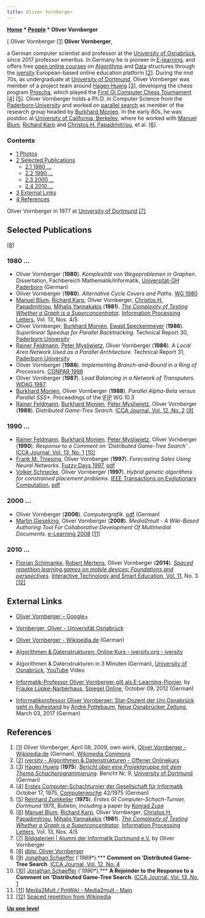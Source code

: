 ```yaml
---
title: Oliver Vornberger
---
```

**[Home](Home "Home") \* [People](People "People") \* Oliver Vornberger**



[ Oliver Vornberger <a id="cite-note-1" href="#cite-ref-1">[1]</a>
**Oliver Vornberger**,  

a German computer scientist and professor at the [University of Osnabrück](https://en.wikipedia.org/wiki/University_of_Osnabr%C3%BCck), since 2017 professor emeritus. In Germany he is pioneer in [E-learning](https://en.wikipedia.org/wiki/E-learning), and offers free [open online courses](https://en.wikipedia.org/wiki/Massive_open_online_course) on [Algorithms](Algorithms "Algorithms") and [Data](Data "Data") structures through the [iversity](https://en.wikipedia.org/wiki/Iversity) European-based online education platform <a id="cite-note-2" href="#cite-ref-2">[2]</a>. 
During the mid 70s, as undergraduate at [University of Dortmund](University_of_Dortmund "University of Dortmund"), Oliver Vornberger was member of a project team around [Hagen Huwig](Hagen_Huwig "Hagen Huwig") <a id="cite-note-3" href="#cite-ref-3">[3]</a>, developing the chess program [Proscha](Proscha "Proscha"), which played the [First GI Computer Chess Tournament](First_GI_Computer_Chess_Tournament "First GI Computer Chess Tournament") <a id="cite-note-4" href="#cite-ref-4">[4]</a> <a id="cite-note-5" href="#cite-ref-5">[5]</a>. 
Oliver Vornberger holds a Ph.D. in Computer Science from the [Paderborn University](Paderborn_University "Paderborn University") and worked on [parallel search](Parallel_Search "Parallel Search") as member of the research group headed by [Burkhard Monien](Burkhard_Monien "Burkhard Monien"). In the early 80s, he was postdoc at [University of California, Berkeley](University_of_California,_Berkeley "University of California, Berkeley"), where he worked with [Manuel Blum](Mathematician#Blum "Mathematician"), [Richard Karp](Richard_Karp "Richard Karp") and [Christos H. Papadimitriou](Mathematician#CHPapadimitriou "Mathematician"), et al. <a id="cite-note-6" href="#cite-ref-6">[6]</a>. 



### Contents


* [1 Photos](#photos)
* [2 Selected Publications](#selected-publications)
	+ [2.1 1980 ...](#1980-...)
	+ [2.2 1990 ...](#1990-...)
	+ [2.3 2000 ...](#2000-...)
	+ [2.4 2010 ...](#2010-...)
* [3 External Links](#external-links)
* [4 References](#references)






 [](http://alumni.cs.uni-dortmund.de/content/oliver-vornberger) 
Oliver Vornberger in 1977 at [University of Dortmund](University_of_Dortmund "University of Dortmund") <a id="cite-note-7" href="#cite-ref-7">[7]</a>



## Selected Publications


<a id="cite-note-8" href="#cite-ref-8">[8]</a>



### 1980 ...


* Oliver Vornberger (**1980**). *Komplexität von Wegeproblemen in Graphen*. Dissertation, Fachbereich Mathematik/Informatik, [Universität-GH Paderborn](Paderborn_University "Paderborn University") (German)
* Oliver Vornberger (**1980**). *Alternative Cycle Covers and Paths*. [WG 1980](http://dblp.uni-trier.de/db/conf/wg/wg80.html#Vornberger80)
* [Manuel Blum](Mathematician#Blum "Mathematician"), [Richard Karp](Richard_Karp "Richard Karp"), Oliver Vornberger, [Christos H. Papadimitriou](Mathematician#CHPapadimitriou "Mathematician"), [Mihalis Yannakakis](Mathematician#MYannakakis "Mathematician") (**1981**). *[The Complexity of Testing Whether a Graph is a Superconcentrator](https://www.sciencedirect.com/science/article/pii/0020019081900508)*. [Information Processing Letters](https://en.wikipedia.org/wiki/Information_Processing_Letters), Vol. 13, Nos. 4/5
* Oliver Vornberger, [Burkhard Monien](Burkhard_Monien "Burkhard Monien"), [Ewald Speckenmeyer](Ewald_Speckenmeyer "Ewald Speckenmeyer") (**1986**). *Superlinear Speedup for Parallel Backtracking.* Technical Report 30, [Paderborn University](Paderborn_University "Paderborn University")
* [Rainer Feldmann](Rainer_Feldmann "Rainer Feldmann"), [Peter Mysliwietz](Peter_Mysliwietz "Peter Mysliwietz"), Oliver Vornberger (**1986**). *A Local Area Network Used as a Parallel Architecture*. Technical Report 31, [Paderborn University](Paderborn_University "Paderborn University")
* Oliver Vornberger (**1986**). *Implementing Branch-and-Bound in a Ring of Processors*. [CONPAR 1986](https://dblp.uni-trier.de/db/conf/conpar/conpar86.html)
* Oliver Vornberger (**1987**). *Load Balancing in a Network of Transputers*. [WDAG 1987](https://dblp.uni-trier.de/db/conf/wdag/wdag87.html)
* [Burkhard Monien](Burkhard_Monien "Burkhard Monien"), Oliver Vornberger (**1988**). *Parallel Alpha-Beta versus Parallel SSS\**. Proceedings of the [IFIP](IFIP "IFIP") WG 10.3
* [Rainer Feldmann](Rainer_Feldmann "Rainer Feldmann"), [Burkhard Monien](Burkhard_Monien "Burkhard Monien"), [Peter Mysliwietz](Peter_Mysliwietz "Peter Mysliwietz"), Oliver Vornberger (**1989**). *Distributed Game-Tree Search*. [ICCA Journal, Vol. 12, No. 2](ICGA_Journal#12_2 "ICGA Journal") <a id="cite-note-9" href="#cite-ref-9">[9]</a>


### 1990 ...


* [Rainer Feldmann](Rainer_Feldmann "Rainer Feldmann"), [Burkhard Monien](Burkhard_Monien "Burkhard Monien"), [Peter Mysliwietz](Peter_Mysliwietz "Peter Mysliwietz"), Oliver Vornberger (**1990**). *Response to a Comment on 'Distributed Game-Tree Search'* . [ICCA Journal, Vol. 13, No. 1](ICGA_Journal#13_1 "ICGA Journal") <a id="cite-note-10" href="#cite-ref-10">[10]</a>
* [Frank M. Thiesing](https://dblp.uni-trier.de/pers/hd/t/Thiesing:Frank_M=), Oliver Vornberger (**1997**). *Forecasting Sales Using Neural Networks*. [Fuzzy Days 1997](https://dblp.uni-trier.de/db/conf/fuzzy/fuzzy1997.html), [pdf](http://www2.inf.uos.de/papers_pdf/fuzzydays_97.pdf)
* [Volker Schnecke](http://www2.inf.uos.de/alumni/schnecke/), Oliver Vornberger (**1997**). *Hybrid genetic algorithms for constrained placement problems*. [IEEE Transactions on Evolutionary Computation](IEEE#EC "IEEE"), [pdf](http://www2.inf.uos.de/papers_pdf/ieee_ec.pdf)


### 2000 ...


* Oliver Vornberger (**2006**). *Computergrafik*. [pdf](http://www-lehre.inf.uos.de/%7Ecg/2006/PDF/skript.pdf) (German)
* [Martin Gieseking](https://dblp.uni-trier.de/pers/hd/g/Gieseking:Martin), Oliver Vornberger (**2008**). *Media2mult - A Wiki-Based Authoring Tool For Collaborative Development Of Multimedial Documents*. [e-Learning 2008](https://dblp.uni-trier.de/db/conf/iadis/el2008.html) <a id="cite-note-11" href="#cite-ref-11">[11]</a>


### 2010 ...


* [Florian Schimanke](https://dblp.uni-trier.de/pers/hd/s/Schimanke:Florian), [Robert Mertens](https://dblp.uni-trier.de/pers/hd/m/Mertens:Robert), Oliver Vornberger (**2014**). *[Spaced repetition learning games on mobile devices: Foundations and perspectives](https://www.researchgate.net/publication/268130455_Spaced_repetition_learning_games_on_mobile_devices_Foundations_and_perspectives)*. [Interactive Technology and Smart Education, Vol. 11](https://dblp.uni-trier.de/db/journals/itse/itse11.html), No. 3 <a id="cite-note-12" href="#cite-ref-12">[12]</a>


## External Links


* [Oliver Vornberger – Google+](https://plus.google.com/100853330318616172456)
* [Vornberger, Oliver - Universität Osnabrück](http://www.informatik.uni-osnabrueck.de/arbeitsgruppen/medieninformatik/vornberger_oliver.html)
* [Oliver Vornberger - Wikipedia.de](https://de.wikipedia.org/wiki/Oliver_Vornberger) (German)
* [Algorithmen & Datenstrukturen: Online Kurs - iversity.org - iversity](https://iversity.org/de/courses/algorithmen-und-datenstrukturen)
* Algorithmen & Datenstrukturen in 3 Minuten (German), [University of Osnabrück](https://en.wikipedia.org/wiki/University_of_Osnabr%C3%BCck), [YouTube](https://en.wikipedia.org/wiki/YouTube) Video


 
* [Informatik-Professor Oliver Vornberger gilt als E-Learning-Pionier](http://www.spiegel.de/unispiegel/studium/informatik-professor-oliver-vornberger-gilt-als-e-learning-pionier-a-856709.html), by [Frauke Lüpke-Narberhaus](http://www.spiegel.de/impressum/autor-10389.html), [Spiegel Online](https://en.wikipedia.org/wiki/Spiegel_Online), October 09, 2012 (German)
* [Informatikprofessor Oliver Vornberger: Star-Dozent der Uni Osnabrück geht in Ruhestand](https://www.noz.de/lokales/osnabrueck/artikel/859566/star-dozent-der-uni-osnabrueck-geht-in-ruhestand#gallery&0&0&859566) by [André Pottebaum](https://www.noz.de/nutzer/198381/apo), [Neue Osnabrücker Zeitung](https://en.wikipedia.org/wiki/Neue_Osnabr%C3%BCcker_Zeitung), March 03, 2017 (German)


## References


1. <a id="cite-ref-1" href="#cite-note-1">[1]</a> Oliver Vornberger, April 08, 2009, own work, [Oliver Vornberger - Wikipedia.de](https://de.wikipedia.org/wiki/Oliver_Vornberger) (German), [Wikimedia Commons](https://en.wikipedia.org/wiki/Wikimedia_Commons)
2. <a id="cite-ref-2" href="#cite-note-2">[2]</a> [iversity - Algorithmen & Datenstrukturen - Offener Onlinekurs](https://iversity.org/en/courses/algorithmen-und-datenstrukturen)
3. <a id="cite-ref-3" href="#cite-note-3">[3]</a> [Hagen Huwig](Hagen_Huwig "Hagen Huwig") (**1975**). *[Bericht über eine Projektgruppe mit dem Thema Schachprogrammierung](http://www.worldcat.org/title/bericht-uber-eine-projektgruppe-mit-dem-thema-schachprogrammierung/oclc/632360799)*. Bericht Nr. 9, [University of Dortmund](University_of_Dortmund "University of Dortmund") (German)
4. <a id="cite-ref-4" href="#cite-note-4">[4]</a> [Erstes Computer-Schachturnier der Gesellschaft für Informatik](https://www.computerwoche.de/a/computer-logik-im-koeniglichen-spiel,1205123) October 17, 1975, [Computerwoche](Computerworld#Woche "Computerworld") 42/1975 (German)
5. <a id="cite-ref-5" href="#cite-note-5">[5]</a> [Reinhard Zumkeller](Mathematician#Zumkeller "Mathematician") (**1975**). *Erstes GI Computer-Schach-Turnier, Dortmund 1975*, Bulletin, including a paper by [Konrad Zuse](Konrad_Zuse "Konrad Zuse")
6. <a id="cite-ref-6" href="#cite-note-6">[6]</a> [Manuel Blum](Mathematician#Blum "Mathematician"), [Richard Karp](Richard_Karp "Richard Karp"), Oliver Vornberger, [Christos H. Papadimitriou](Mathematician#CHPapadimitriou "Mathematician"), [Mihalis Yannakakis](Mathematician#MYannakakis "Mathematician") (**1981**). *[The Complexity of Testing Whether a Graph is a Superconcentrator](https://www.sciencedirect.com/science/article/pii/0020019081900508)*. [Information Processing Letters](https://en.wikipedia.org/wiki/Information_Processing_Letters), Vol. 13, Nos. 4/5
 7. <a id="cite-ref-7" href="#cite-note-7">[7]</a> [Bildgalerien | Alumni der Informatik Dortmund e.V.](http://alumni.cs.uni-dortmund.de/image) by Oliver Vornberger 
8. <a id="cite-ref-8" href="#cite-note-8">[8]</a> [dblp: Oliver Vornberger](https://dblp.uni-trier.de/pers/hd/v/Vornberger:Oliver)
9. <a id="cite-ref-9" href="#cite-note-9">[9]</a> [Jonathan Schaeffer](Jonathan_Schaeffer "Jonathan Schaeffer") ('*1989**).*** **Comment on 'Distributed Game-Tree Search**. [ICCA Journal, Vol. 12, No. 4](ICGA_Journal#12_4 "ICGA Journal")
10. <a id="cite-ref-10" href="#cite-note-10">[10]</a> [Jonathan Schaeffer](Jonathan_Schaeffer "Jonathan Schaeffer") ('*1990**).*** **A Rejoinder to the Response to a Comment on 'Distributed Game-Tree Search**. [ICCA Journal, Vol. 13, No. 1](ICGA_Journal#13_1 "ICGA Journal")
11. <a id="cite-ref-11" href="#cite-note-11">[11]</a> [Media2Mult / PmWiki - Media2mult - Main](http://media2mult.uos.de/pmwiki/pmwiki.php?n=Media2mult.Main)
12. <a id="cite-ref-12" href="#cite-note-12">[12]</a> [Spaced repetition from Wikipedia](https://en.wikipedia.org/wiki/Spaced_repetition)

**[Up one level](People "People")**







 

